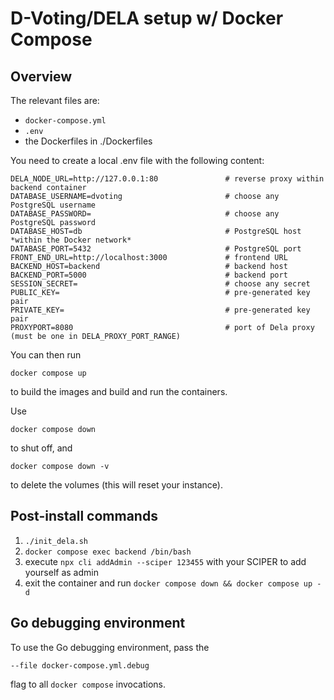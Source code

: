 # D-Voting/DELA setup w/ Docker Compose

## Overview

The relevant files are:

* `docker-compose.yml`
* `.env`
* the Dockerfiles in ./Dockerfiles

You need to create a local .env file with the following content:

```
DELA_NODE_URL=http://127.0.0.1:80               # reverse proxy within backend container
DATABASE_USERNAME=dvoting                       # choose any PostgreSQL username
DATABASE_PASSWORD=                              # choose any PostgreSQL password
DATABASE_HOST=db                                # PostgreSQL host *within the Docker network*
DATABASE_PORT=5432                              # PostgreSQL port
FRONT_END_URL=http://localhost:3000             # frontend URL
BACKEND_HOST=backend                            # backend host
BACKEND_PORT=5000                               # backend port
SESSION_SECRET=                                 # choose any secret
PUBLIC_KEY=                                     # pre-generated key pair
PRIVATE_KEY=                                    # pre-generated key pair
PROXYPORT=8080                                  # port of Dela proxy (must be one in DELA_PROXY_PORT_RANGE)
```

You can then run

```
docker compose up
```

to build the images and build and run the containers.

Use

```
docker compose down
```

to shut off, and

```
docker compose down -v
```

to delete the volumes (this will reset your instance).

## Post-install commands

1. `./init_dela.sh`
2. `docker compose exec backend /bin/bash`
3. execute `npx cli addAdmin --sciper 123455` with your SCIPER to add yourself as admin
5. exit the container and run `docker compose down && docker compose up -d`

## Go debugging environment

To use the Go debugging environment, pass the

```
--file docker-compose.yml.debug
```

flag to all `docker compose` invocations.
